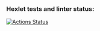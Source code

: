 ### Hexlet tests and linter status:
[![Actions Status](https://github.com/megabgg/php-project-lvl2/workflows/hexlet-check/badge.svg)](https://github.com/megabgg/php-project-lvl2/actions)